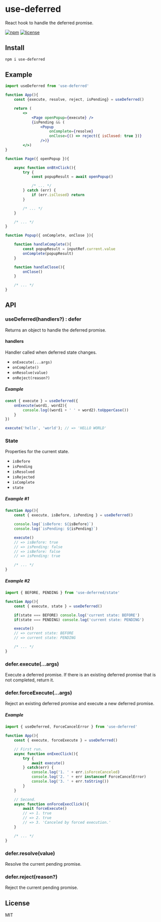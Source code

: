# use-deferred
React hook to handle the deferred promise.

[![npm](https://flat.badgen.net/npm/v/use-deferred)](https://www.npmjs.com/package/use-deferred)
[![license](https://flat.badgen.net/github/license/skt-t1-byungi/use-deferred)](https://github.com/skt-t1-byungi/use-deferred/blob/master/LICENSE)

## Install
```sh
npm i use-deferred
```

## Example
```jsx
import useDeferred from 'use-deferred'

function App(){
    const {execute, resolve, reject, isPending} = useDeferred()

    return (
        <>
            <Page openPopup={execute} />
            {isPending && (
                <Popup
                    onComplete={resolve}
                    onClose={() => reject({ isClosed: true })}
                />)}
        </>)
}
```
```js
function Page({ openPopup }){

    async function onBtnClick(){
        try {
            const popupResult = await openPopup()

            /* ... */
        } catch (err) {
            if (err.isClosed) return
        }

        /* ... */
    }

    /* ... */
}
```
```js
function Popup({ onComplete, onClose }){

    function handleComplete(){
        const popupResult = inputRef.current.value
        onComplete(popupResult)
    }

    function handleClose(){
        onClose()
    }

    /* ... */
}
```

## API
### useDeferred(handlers?) : defer
Returns an object to handle the deferred promise.

#### handlers
Handler called when deferred state changes.

- `onExecute(...args)`
- `onComplete()`
- `onResolve(value)`
- `onReject(reason?)`

##### Example
```js
const { execute } = useDeferred({
    onExecute(word1, word2){
        console.log((word1 + ' ' + word2).toUpperCase())
    }
})

execute('hello', 'world'); // => 'HELLO WORLD'
```

### State
Properties for the current state.

- `isBefore`
- `isPending`
- `isResolved`
- `isRejected`
- `isComplete`
- `state`

##### Example #1
```js
function App(){
    const { execute, isBefore, isPending } = useDeferred()

    console.log(`isBefore: ${isBefore}`)
    console.log(`isPending: ${isPending}`)

    execute()
    // => isBefore: true
    // => isPending: false
    // => isBefore: false
    // => isPending: true

    /* ... */
}
```

##### Example #2
```js
import { BEFORE, PENDING } from 'use-deferred/state'

function App(){
    const { execute, state } = useDeferred()

    if(state === BEFORE) console.log('current state: BEFORE')
    if(state === PENDING) console.log('current state: PENDING')

    execute()
    // => current state: BEFORE
    // => current state: PENDING

    /* ... */
}
```

### defer.execute(...args)
Execute a deferred promise. If there is an existing deferred promise that is not completed, return it.

### defer.forceExecute(...args)
Reject an existing deferred promise and execute a new deferred promise.

##### Example
```js
import { useDeferred, ForceCancelError } from 'use-deferred'

function App(){
    const { execute, forceExecute } = useDeferred()

    // First run.
    async function onExecClick(){
        try {
            await execute()
        } catch(err) {
            console.log('1. ' + err.isForceCanceled)
            console.log('2. ' + err instanceof ForceCancelError)
            console.log('3. ' + err.toString())
        }
    }

    // Second.
    async function onForceExecClick(){
        await forceExecute()
        // => 1. true
        // => 2. true
        // => 3. 'Canceled by forced execution.'
    }

    /* ... */
}
```

### defer.resolve(value)
Resolve the current pending promise.

### defer.reject(reason?)
Reject the current pending promise.

## License
MIT
